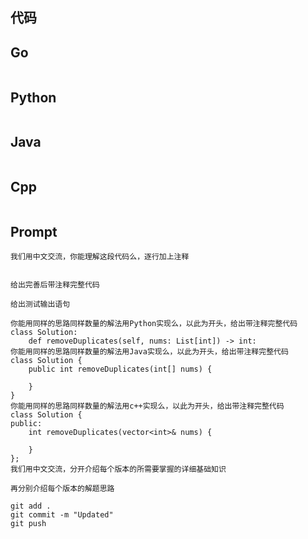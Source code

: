 ## 代码
## Go
```Go

```
## Python
```Python

```
## Java
```Java

```
## Cpp
```Cpp

```

## Prompt
```Prompt
我们用中文交流，你能理解这段代码么，逐行加上注释


给出完善后带注释完整代码

给出测试输出语句

你能用同样的思路同样数量的解法用Python实现么，以此为开头，给出带注释完整代码
class Solution:
    def removeDuplicates(self, nums: List[int]) -> int:
你能用同样的思路同样数量的解法用Java实现么，以此为开头，给出带注释完整代码
class Solution {
    public int removeDuplicates(int[] nums) {

    }
}
你能用同样的思路同样数量的解法用c++实现么，以此为开头，给出带注释完整代码
class Solution {
public:
    int removeDuplicates(vector<int>& nums) {

    }
};
我们用中文交流，分开介绍每个版本的所需要掌握的详细基础知识

再分别介绍每个版本的解题思路

git add .
git commit -m "Updated"
git push

```


